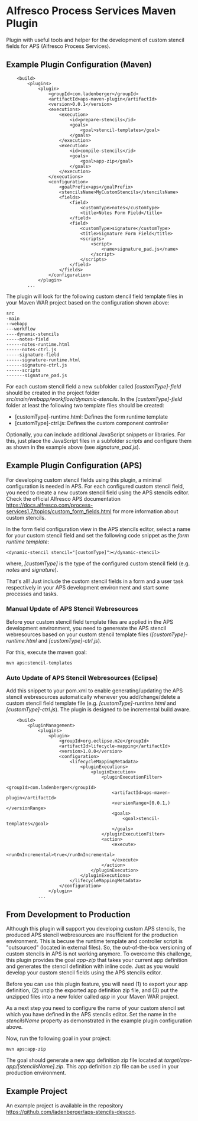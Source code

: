 # Alfresco Process Services Maven Plugin

Plugin with useful tools and helper for the development of custom stencil fields for APS (Alfresco Process Services).

## Example Plugin Configuration (Maven)

```
	<build>
		<plugins>
			<plugin>
				<groupId>com.ladenberger</groupId>
				<artifactId>aps-maven-plugin</artifactId>
				<version>0.0.1</version>
				<executions>
					<execution>
						<id>prepare-stencils</id>
						<goals>
							<goal>stencil-templates</goal>
						</goals>
					</execution>
					<execution>
						<id>compile-stencils</id>
						<goals>
							<goal>app-zip</goal>
						</goals>
					</execution>
				</executions>
				<configuration>
					<goalPrefix>aps</goalPrefix>
					<stencilsName>MyCustomStencils</stencilsName>
					<fields>
						<field>
							<customType>notes</customType>
							<title>Notes Form Field</title>
						</field>
						<field>
							<customType>signature</customType>
							<title>Signature Form Field</title>
							<scripts>
								<script>
									<name>signature_pad.js</name>
								</script>
							</scripts>
						</field>
					</fields>
				</configuration>
			</plugin>
		...
```

The plugin will look for the following custom stencil field template files in your Maven WAR project based on the configuration shown above:

```
src
-main
--webapp
---workflow
----dynamic-stencils
-----notes-field
------notes-runtime.html
------notes-ctrl.js
-----signature-field
------signature-runtime.html
------signature-ctrl.js
------scripts
-------signature_pad.js
```

For each custom stencil field a new subfolder called *[customType]-field* should be created in the project folder *src/main/webapp/workflow/dynamic-stencils*. In the *[customType]-field* folder at least the following two template files should be created:
	
* [customType]-runtime.html: Defines the form runtime template
* [customType]-ctrl.js: Defines the custom component controller

Optionally, you can include additional JavaScript snippets or libraries. For this, just place the JavaScript files in a subfolder *scripts* and configure them as shown in the example above (see *signature_pad.js*).

## Example Plugin Configuration (APS)

For developing custom stencil fields using this plugin, a minimal configuration is needed in APS. For each configured custom stencil field, you need to create a new custom stencil field using the APS stencils editor. Check the official Alfresco APS documentation https://docs.alfresco.com/process-services1.7/topics/custom_form_fields.html for more information about custom stencils.

In the form field configuration view in the APS stencils editor, select a name for your custom stencil field and set the following code snippet as the *form runtime template*:

```
<dynamic-stencil stencil="[customType]"></dynamic-stencil>
```

where, *[customType]* is the type of the configured custom stencil field (e.g. *notes* and *signature*).

That's all! Just include the custom stencil fields in a form and a user task respectively in your APS development environment and start some processes and tasks.
	
### Manual Update of APS Stencil Webresources

Before your custom stencil field template files are applied in the APS development environment, you need to genereate the APS stencil webresources based on your custom stencil template files (*[customType]-runtime.html* and *[customType]-ctrl.js*).

For this, execute the maven goal:

```
mvn aps:stencil-templates
```

### Auto Update of APS Stencil Webresources (Eclipse)

Add this snippet to your pom.xml to enable generating/updating the APS stencil webresources automatically whenever you add/change/delete a custom stencil field template file (e.g. *[customType]-runtime.html* and *[customType]-ctrl.js*). The plugin is designed to be incremental build aware. 

```
	<build>
		<pluginManagement>
			<plugins>
				<plugin>
					<groupId>org.eclipse.m2e</groupId>
					<artifactId>lifecycle-mapping</artifactId>
					<version>1.0.0</version>
					<configuration>
						<lifecycleMappingMetadata>
							<pluginExecutions>
								<pluginExecution>
									<pluginExecutionFilter>
										<groupId>com.ladenberger</groupId>
										<artifactId>aps-maven-plugin</artifactId>
										<versionRange>[0.0.1,)</versionRange>
										<goals>
											<goal>stencil-templates</goal>
										</goals>
									</pluginExecutionFilter>
									<action>
										<execute>
											<runOnIncremental>true</runOnIncremental>
										</execute>
									</action>
								</pluginExecution>
							</pluginExecutions>
						</lifecycleMappingMetadata>
					</configuration>
				</plugin>
			...	
```

## From Development to Production

Although this plugin will support you developing custom APS stencils, the produced APS stencil webresources are insufficient for the production environment. This is becuse the runtime template and controller script is "outsourced" (located in external files). So, the out-of-the-box versioning of custom stencils in APS is not working anymore. To overcome this challenge, this plugin provides the goal *app-zip* that takes your current app definition and generates the stencil definition with inline code. Just as you would develop your custom stencil fields using the APS stencils editor.

Before you can use this plugin feature, you will need (1) to export your app definition, (2) unzip the exported app definition zip file, and (3) put the unzipped files into a new folder called *app* in your Maven WAR project.

As a next step you need to configure the name of your custom stencil set which you have defined in the APS stencils editor. Set the name in the *stencilsName* property as demonstrated in the example plugin configuration above.

Now, run the following goal in your project:

```
mvn aps:app-zip
```

The goal should generate a new app definition zip file located at *target/aps-app/[stencilsName].zip*. This app definition zip file can be used in your production environment.

## Example Project

An example project is available in the repository https://github.com/ladenberger/aps-stencils-devcon.

